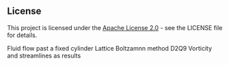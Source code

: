 ## License
This project is licensed under the [Apache License 2.0](LICENSE) - see the LICENSE file for details.

Fluid flow past a fixed cylinder
Lattice Boltzamnn method
D2Q9
Vorticity and streamlines as results
